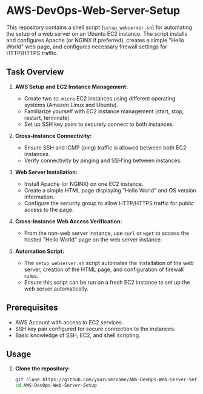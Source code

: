 # AWS-DevOps-Web-Server-Setup

This repository contains a shell script (`setup_webserver.sh`) for automating the setup of a web server on an Ubuntu EC2 instance. The script installs and configures Apache (or NGINX if preferred), creates a simple "Hello World" web page, and configures necessary firewall settings for HTTP/HTTPS traffic.

## Task Overview

1. **AWS Setup and EC2 Instance Management:**
   - Create two `t2.micro` EC2 instances using different operating systems (Amazon Linux and Ubuntu).
   - Familiarize yourself with EC2 instance management (start, stop, restart, terminate).
   - Set up SSH key pairs to securely connect to both instances.

2. **Cross-Instance Connectivity:**
   - Ensure SSH and ICMP (ping) traffic is allowed between both EC2 instances.
   - Verify connectivity by pinging and SSH'ing between instances.

3. **Web Server Installation:**
   - Install Apache (or NGINX) on one EC2 instance.
   - Create a simple HTML page displaying "Hello World" and OS version information.
   - Configure the security group to allow HTTP/HTTPS traffic for public access to the page.

4. **Cross-Instance Web Access Verification:**
   - From the non-web server instance, use `curl` or `wget` to access the hosted "Hello World" page on the web server instance.

5. **Automation Script:**
   - The `setup_webserver.sh` script automates the installation of the web server, creation of the HTML page, and configuration of firewall rules.
   - Ensure this script can be run on a fresh EC2 instance to set up the web server automatically.

## Prerequisites

- AWS Account with access to EC2 services.
- SSH key pair configured for secure connection to the instances.
- Basic knowledge of SSH, EC2, and shell scripting.

## Usage

1. **Clone the repository:**
   ```bash
   git clone https://github.com/yourusername/AWS-DevOps-Web-Server-Setup.git
   cd AWS-DevOps-Web-Server-Setup

